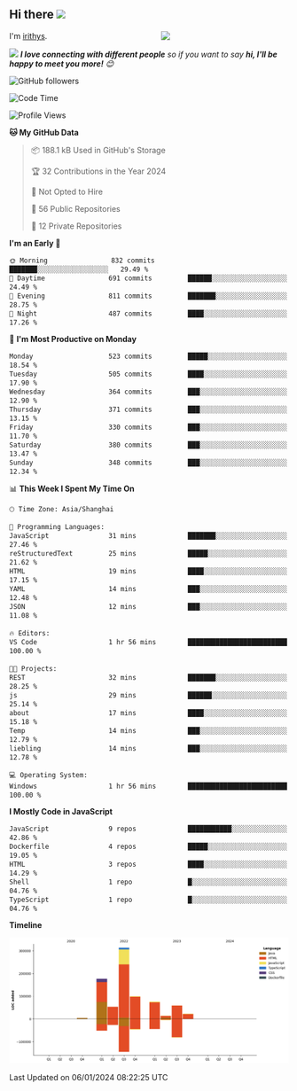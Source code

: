 <h2> Hi there <img src="https://media.giphy.com/media/mGcNjsfWAjY5AEZNw6/giphy.gif" width="50"></h2>
<img align='right' src="https://media.giphy.com/media/ieyl9zmCjO4b4t6qoY/giphy.gif" width="230">

I'm [irithys](https://irithys.com).

<img src="https://media.giphy.com/media/LnQjpWaON8nhr21vNW/giphy.gif" width="60"> <em><b>I love connecting with different people</b> so if you want to say <b>hi, I'll be happy to meet you more!</b> 😊</em>

![GitHub followers](https://img.shields.io/github/followers/irithys)


<!--START_SECTION:waka-->
![Code Time](http://img.shields.io/badge/Code%20Time-325%20hrs%2040%20mins-blue)

![Profile Views](http://img.shields.io/badge/Profile%20Views-36-blue)

**🐱 My GitHub Data** 

> 📦 188.1 kB Used in GitHub's Storage 
 > 
> 🏆 32 Contributions in the Year 2024
 > 
> 🚫 Not Opted to Hire
 > 
> 📜 56 Public Repositories 
 > 
> 🔑 12 Private Repositories 
 > 
**I'm an Early 🐤** 

```text
🌞 Morning                832 commits         ███████░░░░░░░░░░░░░░░░░░   29.49 % 
🌆 Daytime                691 commits         ██████░░░░░░░░░░░░░░░░░░░   24.49 % 
🌃 Evening                811 commits         ███████░░░░░░░░░░░░░░░░░░   28.75 % 
🌙 Night                  487 commits         ████░░░░░░░░░░░░░░░░░░░░░   17.26 % 
```
📅 **I'm Most Productive on Monday** 

```text
Monday                   523 commits         █████░░░░░░░░░░░░░░░░░░░░   18.54 % 
Tuesday                  505 commits         ████░░░░░░░░░░░░░░░░░░░░░   17.90 % 
Wednesday                364 commits         ███░░░░░░░░░░░░░░░░░░░░░░   12.90 % 
Thursday                 371 commits         ███░░░░░░░░░░░░░░░░░░░░░░   13.15 % 
Friday                   330 commits         ███░░░░░░░░░░░░░░░░░░░░░░   11.70 % 
Saturday                 380 commits         ███░░░░░░░░░░░░░░░░░░░░░░   13.47 % 
Sunday                   348 commits         ███░░░░░░░░░░░░░░░░░░░░░░   12.34 % 
```


📊 **This Week I Spent My Time On** 

```text
🕑︎ Time Zone: Asia/Shanghai

💬 Programming Languages: 
JavaScript               31 mins             ███████░░░░░░░░░░░░░░░░░░   27.46 % 
reStructuredText         25 mins             █████░░░░░░░░░░░░░░░░░░░░   21.62 % 
HTML                     19 mins             ████░░░░░░░░░░░░░░░░░░░░░   17.15 % 
YAML                     14 mins             ███░░░░░░░░░░░░░░░░░░░░░░   12.48 % 
JSON                     12 mins             ███░░░░░░░░░░░░░░░░░░░░░░   11.08 % 

🔥 Editors: 
VS Code                  1 hr 56 mins        █████████████████████████   100.00 % 

🐱‍💻 Projects: 
REST                     32 mins             ███████░░░░░░░░░░░░░░░░░░   28.25 % 
js                       29 mins             ██████░░░░░░░░░░░░░░░░░░░   25.14 % 
about                    17 mins             ████░░░░░░░░░░░░░░░░░░░░░   15.18 % 
Temp                     14 mins             ███░░░░░░░░░░░░░░░░░░░░░░   12.79 % 
liebling                 14 mins             ███░░░░░░░░░░░░░░░░░░░░░░   12.78 % 

💻 Operating System: 
Windows                  1 hr 56 mins        █████████████████████████   100.00 % 
```

**I Mostly Code in JavaScript** 

```text
JavaScript               9 repos             ███████████░░░░░░░░░░░░░░   42.86 % 
Dockerfile               4 repos             █████░░░░░░░░░░░░░░░░░░░░   19.05 % 
HTML                     3 repos             ████░░░░░░░░░░░░░░░░░░░░░   14.29 % 
Shell                    1 repo              █░░░░░░░░░░░░░░░░░░░░░░░░   04.76 % 
TypeScript               1 repo              █░░░░░░░░░░░░░░░░░░░░░░░░   04.76 % 
```



**Timeline**

![Lines of Code chart](https://raw.githubusercontent.com/Irithys/Irithys/master/assets/bar_graph.png)


 Last Updated on 06/01/2024 08:22:25 UTC
<!--END_SECTION:waka-->


